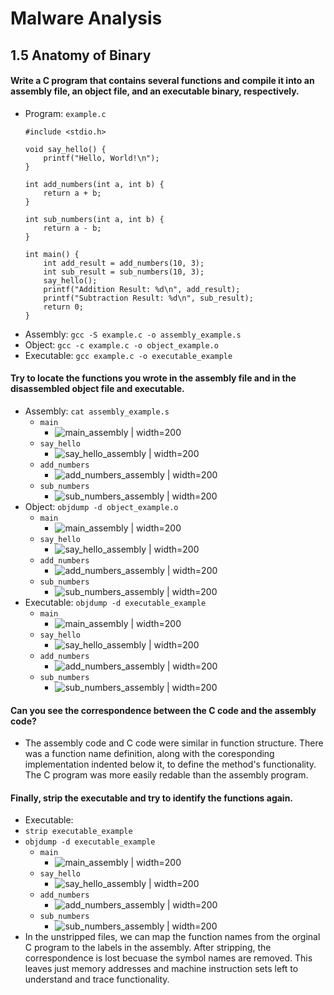 # Malware Analysis
## 1.5 Anatomy of Binary

#### Write a C program that contains several functions and compile it into an assembly file, an object file, and an executable binary, respectively.
* Program: `example.c`
    ``` 
    #include <stdio.h>
    
    void say_hello() {
        printf("Hello, World!\n");
    }
    
    int add_numbers(int a, int b) {
        return a + b;
    }
    
    int sub_numbers(int a, int b) {
        return a - b;
    }
    
    int main() {
        int add_result = add_numbers(10, 3);
        int sub_result = sub_numbers(10, 3);
        say_hello();
        printf("Addition Result: %d\n", add_result);
        printf("Subtraction Result: %d\n", sub_result);
        return 0;
    }
    ```
* Assembly: ```gcc -S example.c -o assembly_example.s```
* Object: ```gcc -c example.c -o object_example.o```
* Executable: ```gcc example.c -o executable_example```


#### Try to locate the functions you wrote in the assembly file and in the disassembled object file and executable. 
* Assembly: ```cat assembly_example.s```
    * `main`
        * ![main_assembly | width=200](Screenshots/assembly/main.png)
    * `say_hello`
        * ![say_hello_assembly | width=200](Screenshots/assembly/say_hello.png)
    * `add_numbers`
        * ![add_numbers_assembly | width=200](Screenshots/assembly/add_numbers.png)
    * `sub_numbers`
        * ![sub_numbers_assembly | width=200](Screenshots/assembly/sub_numbers.png)
* Object: ```objdump -d object_example.o```
    * `main`
        * ![main_assembly | width=200](Screenshots/object/main.png)
    * `say_hello`
        * ![say_hello_assembly | width=200](Screenshots/object/say_hello.png)
    * `add_numbers`
        * ![add_numbers_assembly | width=200](Screenshots/object/add_numbers.png)
    * `sub_numbers`
        * ![sub_numbers_assembly | width=200](Screenshots/object/sub_numbers.png)
* Executable: ```objdump -d executable_example```
    * `main`
        * ![main_assembly | width=200](Screenshots/executable/main.png)
    * `say_hello`
        * ![say_hello_assembly | width=200](Screenshots/executable/say_hello.png)
    * `add_numbers`
        * ![add_numbers_assembly | width=200](Screenshots/executable/add_numbers.png)
    * `sub_numbers`
        * ![sub_numbers_assembly | width=200](Screenshots/executable/sub_numbers.png)

#### Can you see the correspondence between the C code and the assembly code?
* The assembly code and C code were similar in function structure. There was a function name definition, along with the coresponding implementation indented below it, to define the method's functionality. The C program was more easily redable than the assembly program.

#### Finally, strip the executable and try to identify the functions again.
* Executable:
* `strip executable_example`
* `objdump -d executable_example`
    * `main`
        * ![main_assembly | width=200](Screenshots/stripped/main.png)
    * `say_hello`
        * ![say_hello_assembly | width=200](Screenshots/stripped/say_hello.png)
    * `add_numbers`
        * ![add_numbers_assembly | width=200](Screenshots/stripped/add_numbers.png)
    * `sub_numbers`
        * ![sub_numbers_assembly | width=200](Screenshots/stripped/sub_numbers.png)
* In the unstripped files, we can map the function names from the orginal C program to the labels in the assembly. After stripping, the correspondence is lost becuase the symbol names are removed. This leaves just memory addresses and machine instruction sets left to understand and trace functionality. 





